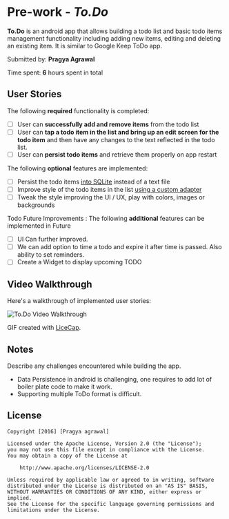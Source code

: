 # Pre-work - *To.Do*

**To.Do** is an android app that allows building a todo list and basic todo items management functionality including adding new items, editing and deleting an existing item.
It is similar to Google Keep ToDo app.

Submitted by: **Pragya Agrawal**

Time spent: **6** hours spent in total

## User Stories

The following **required** functionality is completed:

* [ ] User can **successfully add and remove items** from the todo list
* [ ] User can **tap a todo item in the list and bring up an edit screen for the todo item** and then have any changes to the text reflected in the todo list.
* [ ] User can **persist todo items** and retrieve them properly on app restart

The following **optional** features are implemented:

* [ ] Persist the todo items [into SQLite](http://guides.codepath.com/android/Persisting-Data-to-the-Device#sqlite) instead of a text file
* [ ] Improve style of the todo items in the list [using a custom adapter](http://guides.codepath.com/android/Using-an-ArrayAdapter-with-ListView)
* [ ] Tweak the style improving the UI / UX, play with colors, images or backgrounds

Todo Future Improvements : The following **additional** features can be implemented in Future

* [ ] UI Can further improved. 
* [ ] We can add option to time a todo and expire it after time is passed. Also ability to set reminders. 
* [ ] Create a Widget to display upcoming TODO

## Video Walkthrough 

Here's a walkthrough of implemented user stories:

<img src='http://i.imgur.com/Lljbs2T.gif' title='To.Do Video Walkthrough' width='' alt='To.Do Video Walkthrough' />

GIF created with [LiceCap](http://www.cockos.com/licecap/).

## Notes

Describe any challenges encountered while building the app.

* Data Persistence in android is challenging, one requires to add lot of boiler plate code to make it work. 
* Supporting multiple ToDo format is difficult. 

## License

    Copyright [2016] [Pragya agrawal]

    Licensed under the Apache License, Version 2.0 (the "License");
    you may not use this file except in compliance with the License.
    You may obtain a copy of the License at

        http://www.apache.org/licenses/LICENSE-2.0

    Unless required by applicable law or agreed to in writing, software
    distributed under the License is distributed on an "AS IS" BASIS,
    WITHOUT WARRANTIES OR CONDITIONS OF ANY KIND, either express or implied.
    See the License for the specific language governing permissions and
    limitations under the License.
